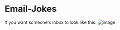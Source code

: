 ﻿# Email-Jokes
If you want someone's inbox to look like this:
![image](https://user-images.githubusercontent.com/58900797/130658884-1720c8bc-172e-41e5-9e09-c7547604f93e.png)

